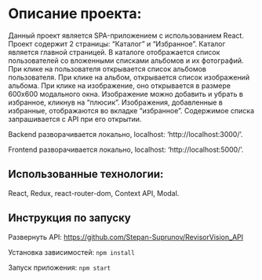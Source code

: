 # Описание проекта:
Данный проект является SPA-приложением с использованием React.
Проект содержит 2 страницы: “Каталог” и “Избранное”. Каталог является главной страницей. В каталоге отображается список пользователей со вложенными списками альбомов и их фотографий. При клике на пользователя открывается список альбомов пользователя. При клике на альбом, открывается список изображений альбома. При клике на изображение, оно открывается в размере 600x600 модального окна. Изображение можно добавить и убрать в избранное, кликнув на “плюсик”. Изображения, добавленные в избранные, отображаются во вкладке “избранное”.
Содержимое списка запрашивается с API при его открытии.

Backend разворачивается локально, localhost: ‘http://localhost:3000/’.

Frontend разворачивается локально, localhost: ‘http://localhost:5000/’.

## Использованные технологии:

React, Redux, react-router-dom, Context API, Modal.

## Инструкция по запуску

Развернуть API: https://github.com/Stepan-Suprunov/RevisorVision_API

Установка зависимостей: `npm install`

Запуск приложения: `npm start`
